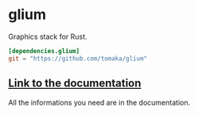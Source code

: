 # glium

Graphics stack for Rust.

```toml
[dependencies.glium]
git = "https://github.com/tomaka/glium"
```

## [Link to the documentation](http://tomaka.github.io/glium-docs/glium/)

All the informations you need are in the documentation.
